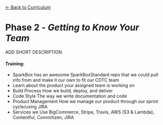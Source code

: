 [← Back to Curriculum](../)

# Phase 2 - *Getting to Know Your Team*

ADD SHORT DESCRIPTION

#### **Training:**
* SparkBox has an awesome SparkBoxStandard repo that we could pull info from and make it our own to fit our CDTC team
* Learn about the product your assigned team is working on 
* Build Process How we build, deploy, and deliver
* Code Style The way we write documentation and code
* Product Management How we manage our product through our sprint cycle/using JIRA
* Services we Use BigCommerce, Stripe, Travis, AWS (S3 & Lambda), Contentful, Commitizen, JIRA 
